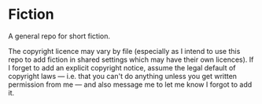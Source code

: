 # Fiction

A general repo for short fiction.

The copyright licence may vary by file (especially as I intend to use this repo to add fiction in shared settings which may have their own licences). If I forget to add an explicit copyright notice, assume the legal default of copyright laws — i.e. that you can't do anything unless you get written permission from me — and also message me to let me know I forgot to add it.
